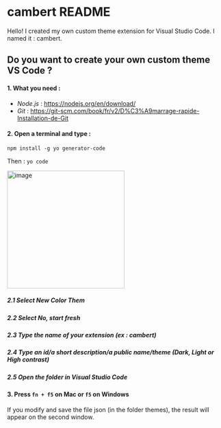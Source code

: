 # cambert README

Hello!
I created my own custom theme extension for Visual Studio Code. I named it : cambert.

## Do you want to create your own custom theme VS Code ?

#### 1. What you need :
- _Node.js_ : https://nodejs.org/en/download/
- _Git_ : https://git-scm.com/book/fr/v2/D%C3%A9marrage-rapide-Installation-de-Git

#### 2. Open a terminal and type : 
`npm install -g yo generator-code`

Then : 
`yo code`


<img width="274" alt="image" src="https://user-images.githubusercontent.com/60038113/190916202-f173cdfc-ad23-4280-b3e8-f13778ea1b8d.png">

##### 2.1 Select New Color Them 
##### 2.2 Select No, start fresh
##### 2.3 Type the name of your extension _(ex : cambert)_
##### 2.4 Type an id/a short description/a public name/theme (Dark, Light or High contrast)
##### 2.5 Open the folder in Visual Studio Code

#### 3. Press `fn + f5` on Mac or `f5` on Windows
If you modify and save the file json (in the folder themes), the result will appear on the second window.







